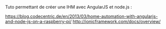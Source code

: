 Tuto permettant de créer une IHM avec AngularJS et node.js :

https://blog.codecentric.de/en/2013/03/home-automation-with-angularjs-and-node-js-on-a-raspberry-pi/
http://ionicframework.com/docs/overview/
